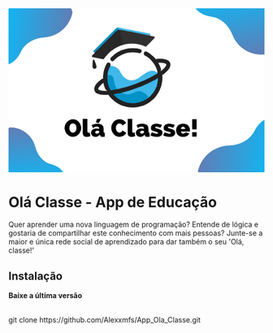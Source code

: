 <img src="https://raw.githubusercontent.com/Alexxmfs/App_Ola_Classe/logoOlaClasse/image_logo.png" />

<h1>Olá Classe - App de Educação</h1>

<p>Quer aprender uma nova linguagem de programação? Entende de lógica e gostaria de compartilhar este conhecimento com mais pessoas? Junte-se a maior e única rede social de aprendizado para dar também o seu 'Olá, classe!'</p>

<h2><b>Instalação</b></h2>

<p><b>Baixe a última versão</b></p>
<br>
git clone https://github.com/Alexxmfs/App_Ola_Classe.git
